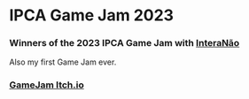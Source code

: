 # IPCA Game Jam 2023

### Winners of the 2023 IPCA Game Jam with [InteraNão](https://itch.io/jam/ipca-gamejam-2023/rate/2091208)
Also my first Game Jam ever.

### [GameJam Itch.io](https://itch.io/jam/ipca-gamejam-2023/entries)
